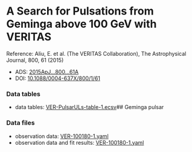 # A Search for Pulsations from Geminga above 100 GeV with VERITAS

Reference:
Aliu, E. et al. (The VERITAS Collaboration), The Astrophysical Journal, 800, 61 (2015)

- ADS: [2015ApJ...800...61A](http://adsabs.harvard.edu/abs/2015ApJ...800...61A)
- DOI: [10.1088/0004-637X/800/1/61](https://doi.org/10.1088/0004-637X/800/1/61)

### Data tables

- data tables: [VER-PulsarULs-table-1.ecsv](VER-PulsarULs-table-1.ecsv)## Geminga pulsar
### Data files

- observation data: [VER-100180-1.yaml](VER-100180-1.yaml)
- observation data and fit results: [VER-100180-1.yaml](VER-100180-1.yaml)
